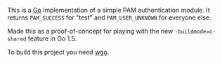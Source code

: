 This is a [Go](https://golang.org) implementation of a simple PAM authentication
module. It returns `PAM_SUCCESS` for "test" and `PAM_USER_UNKNOWN` for everyone else.

Made this as a proof-of-concept for playing with the new `-buildmode=c-shared`
feature in Go 1.5.

To build this project you need [wgo](https://github.com/skelterjohn/wgo).
